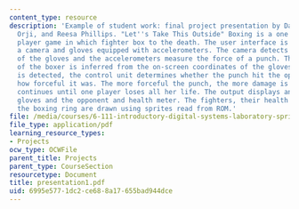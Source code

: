 ```yaml
---
content_type: resource
description: 'Example of student work: final project presentation by David Blau, Uzoma
  Orji, and Reesa Phillips. "Let''s Take This Outside" Boxing is a one player or two
  player game in which fighter box to the death. The user interface is comprised of
  a camera and gloves equipped with accelerometers. The camera detects the position
  of the gloves and the accelerometers measure the force of a punch. The position
  of the boxer is inferred from the on-screen coordinates of the gloves. When a punch
  is detected, the control unit determines whether the punch hit the opponent and
  how forceful it was. The more forceful the punch, the more damage is done. The game
  continues until one player loses all her life. The output displays an image of the
  gloves and the opponent and health meter. The fighters, their health meters, and
  the boxing ring are drawn using sprites read from ROM.'
file: /media/courses/6-111-introductory-digital-systems-laboratory-spring-2006/6995e5771dc2ce688a17655bad944dce_presentation1.pdf
file_type: application/pdf
learning_resource_types:
- Projects
ocw_type: OCWFile
parent_title: Projects
parent_type: CourseSection
resourcetype: Document
title: presentation1.pdf
uid: 6995e577-1dc2-ce68-8a17-655bad944dce
---
```

